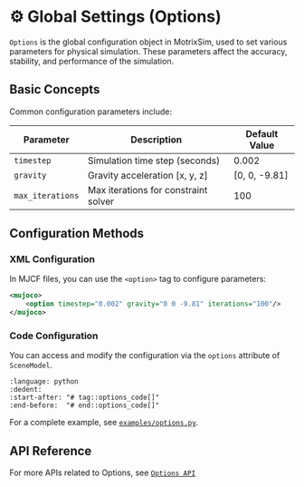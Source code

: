 # ⚙️ Global Settings (Options)

`Options` is the global configuration object in MotrixSim, used to set various parameters for physical simulation. These parameters affect the accuracy, stability, and performance of the simulation.

## Basic Concepts

Common configuration parameters include:

| Parameter        | Description                          | Default Value |
| ---------------- | ------------------------------------ | ------------- |
| `timestep`       | Simulation time step (seconds)       | 0.002         |
| `gravity`        | Gravity acceleration [x, y, z]       | [0, 0, -9.81] |
| `max_iterations` | Max iterations for constraint solver | 100           |

## Configuration Methods

### XML Configuration

In MJCF files, you can use the `<option>` tag to configure parameters:

```xml
<mujoco>
    <option timestep="0.002" gravity="0 0 -9.81" iterations="100"/>
</mujoco>
```

### Code Configuration

You can access and modify the configuration via the `options` attribute of `SceneModel`.

```{literalinclude} ../../../../examples/options.py
:language: python
:dedent:
:start-after: "# tag::options_code[]"
:end-before:  "# end::options_code[]"
```

For a complete example, see [`examples/options.py`](../../../../examples/options.py).

## API Reference

For more APIs related to Options, see [`Options API`]

[`Options API`]: motrixsim.Options
